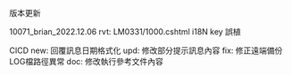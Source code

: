 版本更新

10071_brian_2022.12.06
rvt: LM0331/1000.cshtml i18N key 誤植

CICD
new: 回覆訊息日期格式化
upd: 修改部分提示訊息內容
fix: 修正遠端備份LOG檔路徑異常
doc: 修改執行參考文件內容